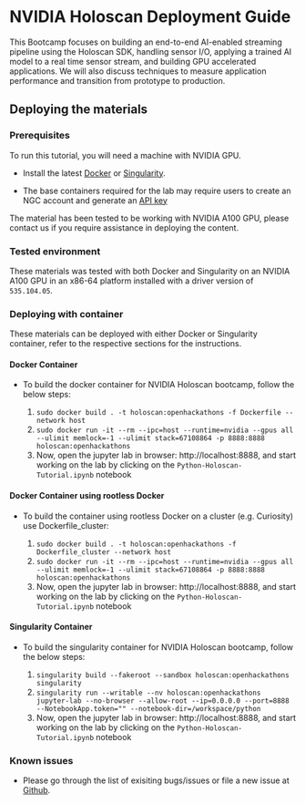 # NVIDIA Holoscan Deployment Guide
This Bootcamp focuses on building an end-to-end AI-enabled streaming pipeline using the Holoscan SDK, handling sensor I/O, applying a trained AI model to a real time sensor stream, and building GPU accelerated applications. We will also discuss techniques to measure application performance and transition from prototype to production.

## Deploying the materials

### Prerequisites
To run this tutorial, you will need a machine with NVIDIA GPU.

- Install the latest [Docker](https://docs.nvidia.com/datacenter/cloud-native/container-toolkit/install-guide.html#docker) or [Singularity](https://sylabs.io/docs/).

- The base containers required for the lab may require users to create an NGC account and generate an [API key](https://docs.nvidia.com/ngc/ngc-catalog-user-guide/index.html#registering-activating-ngc-account)

The material has been tested to be working with NVIDIA A100 GPU, please contact us if you require assistance in deploying the content.


### Tested environment

These materials was tested with both Docker and Singularity on an NVIDIA A100 GPU in an x86-64 platform installed with a driver version of `535.104.05`.

### Deploying with container

These materials can be deployed with either Docker or Singularity container, refer to the respective sections for the instructions.

#### Docker Container

- To build the docker container for NVIDIA Holoscan bootcamp, follow the below steps:

  1. `sudo docker build . -t holoscan:openhackathons -f Dockerfile --network host`
  2. `sudo docker run -it --rm --ipc=host --runtime=nvidia --gpus all --ulimit memlock=-1 --ulimit stack=67108864 -p 8888:8888 holoscan:openhackathons`
  3. Now, open the jupyter lab in browser: http://localhost:8888, and start working on the lab by clicking on the `Python-Holoscan-Tutorial.ipynb` notebook

#### Docker Container using rootless Docker
- To build the container using rootless Docker on a cluster (e.g. Curiosity) use Dockerfile_cluster:

  1. `sudo docker build . -t holoscan:openhackathons -f Dockerfile_cluster --network host`
  2. `sudo docker run -it --rm --ipc=host --runtime=nvidia --gpus all --ulimit memlock=-1 --ulimit stack=67108864 -p 8888:8888 holoscan:openhackathons`
  3. Now, open the jupyter lab in browser: http://localhost:8888, and start working on the lab by clicking on the `Python-Holoscan-Tutorial.ipynb` notebook

#### Singularity Container

- To build the singularity container for NVIDIA Holoscan bootcamp, follow the below steps:

  1. `singularity build --fakeroot --sandbox holoscan:openhackathons singularity`
  3. `singularity run --writable --nv holoscan:openhackathons jupyter-lab --no-browser --allow-root --ip=0.0.0.0 --port=8888 --NotebookApp.token="" --notebook-dir=/workspace/python`
  3. Now, open the jupyter lab in browser: http://localhost:8888, and start working on the lab by clicking on the `Python-Holoscan-Tutorial.ipynb` notebook


### Known issues

- Please go through the list of exisiting bugs/issues or file a new issue at [Github](https://github.com/openhackathons-org/holoscan-bootcamp/issues).